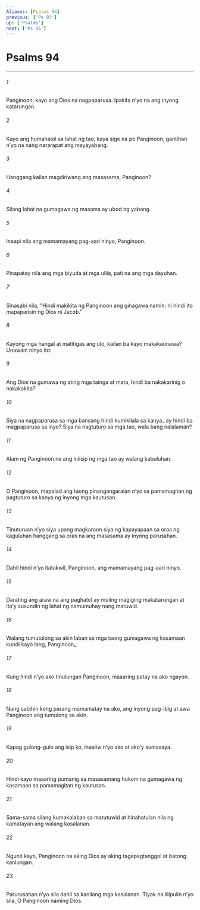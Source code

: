 ```yaml
---
Aliases: [Psalms 94]
previous: ['Ps 93']
up: ['Psalms']
next: ['Ps 95']
---
```

# Psalms 94

***






















###### 1 










Panginoon, kayo ang Dios na nagpaparusa. Ipakita nʼyo na ang inyong katarungan. 





















###### 2 










Kayo ang humahatol sa lahat ng tao, kaya sige na po Panginoon, gantihan nʼyo na nang nararapat ang mayayabang. 





















###### 3 










Hanggang kailan magdiriwang ang masasama, Panginoon? 





















###### 4 










Silang lahat na gumagawa ng masama ay ubod ng yabang. 





















###### 5 










Inaapi nila ang mamamayang pag-aari ninyo, Panginoon. 





















###### 6 










Pinapatay nila ang mga biyuda at mga ulila, pati na ang mga dayuhan. 





















###### 7 










Sinasabi nila, "Hindi makikita ng Panginoon ang ginagawa namin; ni hindi ito mapapansin ng Dios ni Jacob." 





















###### 8 










Kayong mga hangal at matitigas ang ulo, kailan ba kayo makakaunawa? Unawain ninyo ito: 





















###### 9 










Ang Dios na gumawa ng ating mga tainga at mata, hindi ba nakakarinig o nakakakita? 





















###### 10 










Siya na nagpaparusa sa mga bansang hindi kumikilala sa kanya_ ay hindi ba magpaparusa sa inyo? Siya na nagtuturo sa mga tao, wala bang nalalaman? 





















###### 11 










Alam ng Panginoon na ang iniisip ng mga tao ay walang kabuluhan. 





















###### 12 










O Panginoon, mapalad ang taong pinangangaralan nʼyo sa pamamagitan ng pagtuturo sa kanya ng inyong mga kautusan. 





















###### 13 










Tinuturuan nʼyo siya upang magkaroon siya ng kapayapaan sa oras ng kaguluhan hanggang sa oras na ang masasama ay inyong parusahan. 





















###### 14 










Dahil hindi nʼyo itatakwil, Panginoon, ang mamamayang pag-aari ninyo. 





















###### 15 










Darating ang araw na ang paghatol ay muling magiging makatarungan at itoʼy susundin ng lahat ng namumuhay nang matuwid. 





















###### 16 










Walang tumutulong sa akin laban sa mga taong gumagawa ng kasamaan kundi kayo lang, Panginoon_. 





















###### 17 










Kung hindi nʼyo ako tinulungan Panginoon, maaaring patay na ako ngayon. 





















###### 18 










Nang sabihin kong parang mamamatay na ako, ang inyong pag-ibig at awa Panginoon ang tumulong sa akin. 





















###### 19 










Kapag gulong-gulo ang isip ko, inaaliw nʼyo ako at akoʼy sumasaya. 





















###### 20 










Hindi kayo maaaring pumanig sa masasamang hukom na gumagawa ng kasamaan sa pamamagitan ng kautusan. 





















###### 21 










Sama-sama silang kumakalaban sa matutuwid at hinahatulan nila ng kamatayan ang walang kasalanan. 





















###### 22 










Ngunit kayo, Panginoon na aking Dios ay aking tagapagtanggol at batong kanlungan. 





















###### 23 










Parurusahan nʼyo sila dahil sa kanilang mga kasalanan. Tiyak na lilipulin nʼyo sila, O Panginoon naming Dios.

